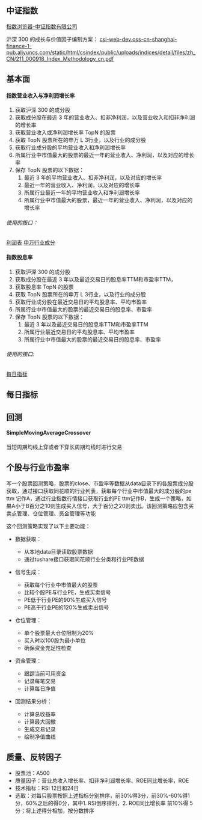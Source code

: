 ## 中证指数
[指数浏览器-中证指数有限公司](https://www.csindex.com.cn/#/indices/family/list)

沪深 300 的成长与价值因子编制方案：
[csi-web-dev.oss-cn-shanghai-finance-1-pub.aliyuncs.com/static/html/csindex/public/uploads/indices/detail/files/zh\_CN/211\_000918\_Index\_Methodology\_cn.pdf](https://csi-web-dev.oss-cn-shanghai-finance-1-pub.aliyuncs.com/static/html/csindex/public/uploads/indices/detail/files/zh_CN/211_000918_Index_Methodology_cn.pdf)
## 基本面

#### 指数营业收入与净利润增长率

1. 获取沪深 300 的成分股
2. 获取成分股在最近 3 年的营业收入、扣非净利润，以及营业收入和扣非净利润的增长率
3. 获取营业收入或净利润增长率 TopN 的股票
4. 获取 TopN 股票所在的申万 L 3行业，以及行业的成分股
5. 获取行业成分股的平均营业收入和净利润增长率
6. 所属行业中市值最大的股票的最近一年的营业收入、净利润，以及对应的增长率
7. 保存 TopN 股票的以下数据：
	1. 最近 3 年的平均营业收入、扣非净利润，以及对应的增长率
	2. 最近一年的营业收入、净利润，以及对应的增长率
	3. 所属行业最近一年的平均营业收入和净利润增长率
	4. 所属行业中市值最大的股票，最近一年的营业收入、净利润，以及对应的增长率

###### 使用的接口：
[利润表](https://tushare.pro/document/2?doc_id=33)
[申万行业成分](https://tushare.pro/document/2?doc_id=335)
#### 指数股息率

1. 获取沪深 300 的成分股
2. 获取成分股在最近 3 年以及最近交易日的股息率TTM和市盈率TTM，
3. 获取股息率 TopN 的股票
4. 获取 TopN 股票所在的申万 L 3行业，以及行业的成分股
5. 获取行业成分股在最近交易日的平均股息率、平均市盈率
6. 所属行业中市值最大的股票的最近交易日的股息率、市盈率
7. 保存 TopN 股票的以下数据：
	1. 最近 3 年以及最近交易日的股息率TTM和市盈率TTM
	2.  所属行业最近交易日的平均股息率、平均市盈率
	3. 所属行业中市值最大的股票的最近交易日的股息率、市盈率

###### 使用的接口:

[每日指标](https://tushare.pro/document/2?doc_id=32)

## 每日指标


## 回测

#### SimpleMovingAverageCrossover

当短周期均线上穿或者下穿长周期均线时进行交易

## 个股与行业市盈率
写一个股票回测策略，股票的close、市盈率等数据从data目录下的各股票成分股获取，通过接口获取同花顺的行业列表，获取每个行业中市值最大的成分股的pe ttm 记作A，通过行业指数行情接口获取行业的PE ttm记作B，生成一个策略，如果A小于B百分之10则生成买入信号，大于百分之20则卖出。该回测策略应包含买卖点管理、仓位管理、资金管理等功能

这个回测策略实现了以下主要功能：

- 数据获取：
	- 从本地data目录读取股票数据
	- 通过tushare接口获取同花顺行业分类和行业PE数据

- 信号生成：
	- 获取每个行业中市值最大的股票
	- 比较个股PE与行业PE，生成买卖信号
	- PE低于行业PE的90%生成买入信号
	- PE高于行业PE的120%生成卖出信号

- 仓位管理：
	- 单个股票最大仓位限制为20%
	- 买入时以100股为最小单位
	- 确保资金充足性检查

- 资金管理：
	- 跟踪当前可用资金
	- 记录每笔交易
	- 计算每日净值

- 回测结果分析：
	- 计算总收益率
	- 计算最大回撤
	- 生成交易记录
	- 绘制净值曲线
## 质量、反转因子

- 股票池：A500
- 质量因子：营业总收入增长率、扣非净利润增长率、ROE同比增长率，ROE
- 技术指标：RSI 12日和24日
- 选取：对每只股票按照上述指标分别排序，前30%得3分，前30%-60%得1分，60%之后的得0分，其中1. RSI倒序排列，2. ROE同比增长率 前10%得 5分；将上述得分相加，按分数排序